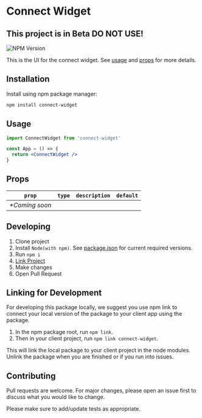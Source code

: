 # Connect Widget

## This project is in Beta DO NOT USE! 

![NPM Version](https://img.shields.io/npm/v/connect-widget?link=https%3A%2F%2Fwww.npmjs.com%2Fpackage%2Fconnect-widget)

This is the UI for the connect widget. See [usage](#usage) and [props](#props) for more details.

## Installation

Install using npm package manager:

```bash
npm install connect-widget
```

## Usage

```jsx
import ConnectWidget from 'connect-widget'

const App = () => {
  return <ConnectWidget />
}
```

## Props

|     `prop`      | `type` | `description` | `default` |
| :-------------: | :----: | :-----------: | :-------: |
| _\*Coming soon_ |        |               |           |

## Developing

1. Clone project
2. Install `Node(with npm)`. See [package.json](/package.json) for current required versions.
3. Run `npm i`
4. [Link Project](#linking-for-development)
5. Make changes
6. Open Pull Request

## Linking for Development

For developing this package locally, we suggest you use npm link to connect your local version of the package to your client app using the package.

1. In the npm package root, run `npm link`.
2. Then in your client project, run `npm link connect-widget`.

This will link the local package to your client project in the node modules. Unlink the package when you are finished or if you run into issues.

## Contributing

Pull requests are welcome. For major changes, please open an issue first
to discuss what you would like to change.

Please make sure to add/update tests as appropriate.